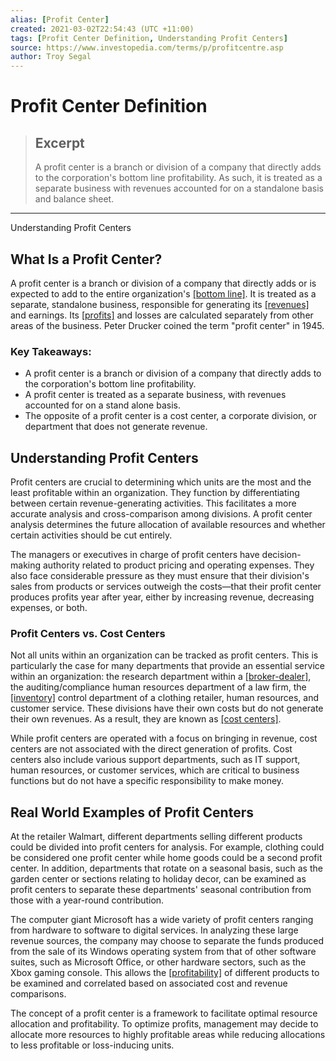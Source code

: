 ```yaml
---
alias: [Profit Center]
created: 2021-03-02T22:54:43 (UTC +11:00)
tags: [Profit Center Definition, Understanding Profit Centers]
source: https://www.investopedia.com/terms/p/profitcentre.asp
author: Troy Segal
---
```


# Profit Center Definition

> ## Excerpt
> A profit center is a branch or division of a company that directly adds to the corporation's bottom line profitability. As such, it is treated as a separate business with revenues accounted for on a standalone basis and balance sheet.

---

Understanding Profit Centers
## What Is a Profit Center?

A profit center is a branch or division of a company that directly adds or is expected to add to the entire organization's [[bottom line]](https://www.investopedia.com/terms/b/bottomline.asp). It is treated as a separate, standalone business, responsible for generating its [[revenues]](https://www.investopedia.com/terms/r/revenue.asp) and earnings. Its [[profits]](https://www.investopedia.com/terms/s/standalone_profit.asp) and losses are calculated separately from other areas of the business. Peter Drucker coined the term "profit center" in 1945.

### Key Takeaways:

-   A profit center is a branch or division of a company that directly adds to the corporation's bottom line profitability.
-   A profit center is treated as a separate business, with revenues accounted for on a stand alone basis.
-   The opposite of a profit center is a cost center, a corporate division, or department that does not generate revenue.

## Understanding Profit Centers

Profit centers are crucial to determining which units are the most and the least profitable within an organization. They function by differentiating between certain revenue-generating activities. This facilitates a more accurate analysis and cross-comparison among divisions. A profit center analysis determines the future allocation of available resources and whether certain activities should be cut entirely.

The managers or executives in charge of profit centers have decision-making authority related to product pricing and operating expenses. They also face considerable pressure as they must ensure that their division's sales from products or services outweigh the costs—that their profit center produces profits year after year, either by increasing revenue, decreasing expenses, or both.

### Profit Centers vs. Cost Centers

Not all units within an organization can be tracked as profit centers. This is particularly the case for many departments that provide an essential service within an organization: the research department within a [[broker-dealer]](https://www.investopedia.com/terms/b/broker-dealer.asp), the auditing/compliance human resources department of a law firm, the [[inventory]](https://www.investopedia.com/terms/i/inventory.asp) control department of a clothing retailer, human resources, and customer service. These divisions have their own costs but do not generate their own revenues. As a result, they are known as [[cost centers]](https://www.investopedia.com/terms/c/cost-center.asp).

While profit centers are operated with a focus on bringing in revenue, cost centers are not associated with the direct generation of profits. Cost centers also include various support departments, such as IT support, human resources, or customer services, which are critical to business functions but do not have a specific responsibility to make money.

## Real World Examples of Profit Centers

At the retailer Walmart, different departments selling different products could be divided into profit centers for analysis. For example, clothing could be considered one profit center while home goods could be a second profit center. In addition, departments that rotate on a seasonal basis, such as the garden center or sections relating to holiday decor, can be examined as profit centers to separate these departments' seasonal contribution from those with a year-round contribution.

The computer giant Microsoft has a wide variety of profit centers ranging from hardware to software to digital services. In analyzing these large revenue sources, the company may choose to separate the funds produced from the sale of its Windows operating system from that of other software suites, such as Microsoft Office, or other hardware sectors, such as the Xbox gaming console. This allows the [[profitability]](https://www.investopedia.com/ask/answers/012715/what-difference-between-profitability-and-profit.asp) of different products to be examined and correlated based on associated cost and revenue comparisons.

The concept of a profit center is a framework to facilitate optimal resource allocation and profitability. To optimize profits, management may decide to allocate more resources to highly profitable areas while reducing allocations to less profitable or loss-inducing units.

